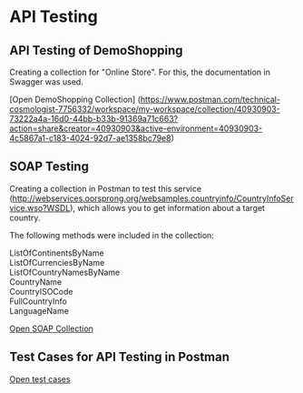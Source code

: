 # API Testing

## API Testing of DemoShopping

Creating a collection for "Online Store". For this, the documentation in Swagger was used.  

[Open DemoShopping Collection] (https://www.postman.com/technical-cosmologist-7756332/workspace/my-workspace/collection/40930903-73222a4a-16d0-44bb-b33b-91369a71c663?action=share&creator=40930903&active-environment=40930903-4c5867a1-c183-4024-92d7-ae1358bc79e8)

## SOAP Testing

Creating a collection in Postman to test this service (http://webservices.oorsprong.org/websamples.countryinfo/CountryInfoService.wso?WSDL), which allows you to get information about a target country.  

The following methods were included in the collection:  

ListOfContinentsByName  
ListOfCurrenciesByName  
ListOfCountryNamesByName  
CountryName  
CountryISOCode  
FullCountryInfo  
LanguageName  

[Open SOAP Collection](https://www.postman.com/technical-cosmologist-7756332/workspace/my-workspace/collection/40930903-e2c5932d-a979-45e3-93fa-129f88d56fa6?action=share&creator=40930903&active-environment=40930903-4c5867a1-c183-4024-92d7-ae1358bc79e8)

## Test Cases for API Testing in Postman

[Open test cases](https://github.com/Tokarevael/API/blob/main/test%20cases%20Postman%20API.pdf)
